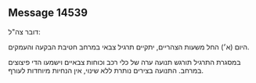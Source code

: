 ## Message 14539

דובר צה"ל:

היום (א׳) החל משעות הצהריים, יתקיים תרגיל צבאי במרחב חטיבת הבקעה והעמקים. 

במסגרת התרגיל תורגש תנועה ערה של כלי רכב וכוחות צבאיים וישמעו הדי פיצוצים במרחב.
התנועה בצירים נותרת ללא שינוי, אין הנחיות מיוחדות לעורף.

